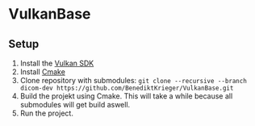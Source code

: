 # VulkanBase

## Setup
1. Install the [Vulkan SDK](https://vulkan.lunarg.com/)
2. Install [Cmake](https://cmake.org/download/)
3. Clone repository with submodules: `git clone --recursive --branch dicom-dev https://github.com/BenediktKrieger/VulkanBase.git`
4. Build the projekt using Cmake. This will take a while because all submodules will get build aswell.
5. Run the project.
